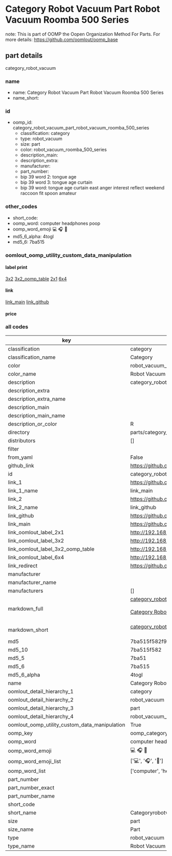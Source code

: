 # Category Robot Vacuum Part Robot Vacuum Roomba 500 Series  

note: This is part of OOMP the Oopen Organization Method For Parts. For more details: https://github.com/oomlout/oomp_base

##  part details
  



category_robot_vacuum



### name
* name: Category Robot Vacuum Part Robot Vacuum Roomba 500 Series
* name_short: 
### id
* oomp_id: category_robot_vacuum_part_robot_vacuum_roomba_500_series
  * classification: category
  * type: robot_vacuum
  * size: part
  * color: robot_vacuum_roomba_500_series
  * description_main: 
  * description_extra: 
  * manufacturer: 
  * part_number: 
  * bip 39 word 2: tongue age
  * bip 39 word 3: tongue age curtain
  * bip 39 word: tongue age curtain east anger interest reflect weekend raccoon fit spoon amateur

### other_codes
* short_code: 
* oomp_word: computer headphones poop
* oomp_word_emoji :computer: :headphones: :poop:
* md5_6_alpha: 4togl
* md5_6: 7ba515






### oomlout_oomp_utility_custom_data_manipulation
#### label print
[3x2](http://192.168.1.245:1112/?label=oomp%204togl)
[3x2_oomp_table](http://192.168.1.108:1112/?label=oomp%204togl)
[2x1](http://192.168.1.242:1112/?label=oomp%204togl)
[6x4](http://192.168.1.55:1112/?label=oomp%204togl)    

#### link

[link_main](https://github.com/oomlout/oomlout_oomp_version_1_messy/tree/main/parts/category_robot_vacuum_part_robot_vacuum_roomba_500_series) [link_github](https://github.com/oomlout/oomlout_oomp_version_1_messy/tree/main/parts/category_robot_vacuum_part_robot_vacuum_roomba_500_series)                             

#### price







### all codes 
| key | value |  
| --- | --- |  
| classification | category |  
| classification_name | Category |  
| color | robot_vacuum_roomba_500_series |  
| color_name | Robot Vacuum Roomba 500 Series |  
| description | category_robot_vacuum |  
| description_extra |  |  
| description_extra_name |  |  
| description_main |  |  
| description_main_name |  |  
| description_or_color | R  |  
| directory | parts/category_robot_vacuum_part_robot_vacuum_roomba_500_series |  
| distributors | [] |  
| filter |  |  
| from_yaml | False |  
| github_link | https://github.com/oomlout/oomlout_oomp_part_src/tree/main/parts/category_robot_vacuum_part_robot_vacuum_roomba_500_series |  
| id | category_robot_vacuum_part_robot_vacuum_roomba_500_series |  
| link_1 | https://github.com/oomlout/oomlout_oomp_version_1_messy/tree/main/parts/category_robot_vacuum_part_robot_vacuum_roomba_500_series |  
| link_1_name | link_main |  
| link_2 | https://github.com/oomlout/oomlout_oomp_version_1_messy/tree/main/parts/category_robot_vacuum_part_robot_vacuum_roomba_500_series |  
| link_2_name | link_github |  
| link_github | https://github.com/oomlout/oomlout_oomp_version_1_messy/tree/main/parts/category_robot_vacuum_part_robot_vacuum_roomba_500_series |  
| link_main | https://github.com/oomlout/oomlout_oomp_version_1_messy/tree/main/parts/category_robot_vacuum_part_robot_vacuum_roomba_500_series |  
| link_oomlout_label_2x1 | http://192.168.1.242:1112/?label=oomp%204togl |  
| link_oomlout_label_3x2 | http://192.168.1.245:1112/?label=oomp%204togl |  
| link_oomlout_label_3x2_oomp_table | http://192.168.1.108:1112/?label=oomp%204togl |  
| link_oomlout_label_6x4 | http://192.168.1.55:1112/?label=oomp%204togl |  
| link_redirect | https://github.com/oomlout/oomlout_oomp_version_1_messy/tree/main/parts/category_robot_vacuum_part_robot_vacuum_roomba_500_series |  
| manufacturer |  |  
| manufacturer_name |  |  
| manufacturers | [] |  
| markdown_full | [category_robot_vacuum_part_robot_vacuum_roomba_500_series](none)<br>[](none)<br>[Category Robot Vacuum Part Robot Vacuum Roomba 500 Series](none)<br><br> |  
| markdown_short | [category_robot_vacuum_part_robot_vacuum_roomba_500_series](none)<br><br> |  
| md5 | 7ba515f582f91685d684545a6c413723 |  
| md5_10 | 7ba515f582 |  
| md5_5 | 7ba51 |  
| md5_6 | 7ba515 |  
| md5_6_alpha | 4togl |  
| name | Category Robot Vacuum Part Robot Vacuum Roomba 500 Series |  
| oomlout_detail_hierarchy_1 | category |  
| oomlout_detail_hierarchy_2 | robot_vacuum |  
| oomlout_detail_hierarchy_3 | part |  
| oomlout_detail_hierarchy_4 | robot_vacuum_roomba_500_series |  
| oomlout_oomp_utility_custom_data_manipulation | True |  
| oomp_key | oomp_category_robot_vacuum_part_robot_vacuum_roomba_500_series |  
| oomp_word | computer headphones poop |  
| oomp_word_emoji | :computer: :headphones: :poop: |  
| oomp_word_emoji_list | [':computer:', ':headphones:', ':poop:'] |  
| oomp_word_list | ['computer', 'headphones', 'poop'] |  
| part_number |  |  
| part_number_exact |  |  
| part_number_name |  |  
| short_code |  |  
| short_name | Categoryrobotvacuum |  
| size | part |  
| size_name | Part |  
| type | robot_vacuum |  
| type_name | Robot Vacuum |  
